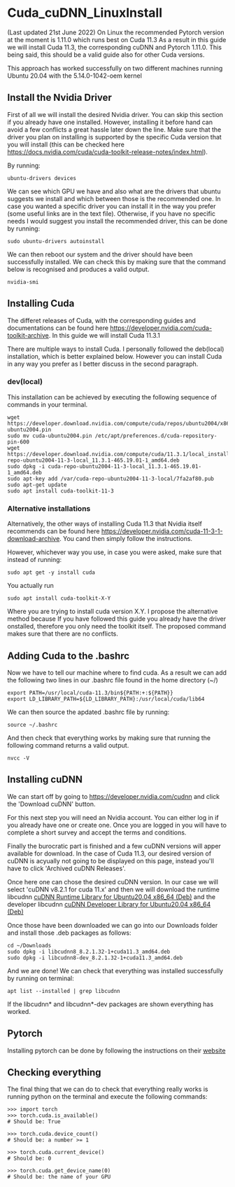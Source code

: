 # Cuda_cuDNN_LinuxInstall
(Last updated 21st June 2022)
On Linux the recommended Pytorch version at the moment is 1.11.0 which runs best on Cuda 11.3
As a result in this guide we will install Cuda 11.3, the corresponding cuDNN and Pytorch 1.11.0. This being said, this should be a valid guide also for other Cuda versions.

This approach has worked successfully on two different machines running Ubuntu 20.04 with the 5.14.0-1042-oem kernel

## Install the Nvidia Driver
First of all we will install the desired Nvidia driver. You can skip this section if you already have one installed. However, installing it before hand can avoid a few conflicts a great hassle later down the line. Make sure that the driver you plan on installing is supported by the specific Cuda version that you will install (this can be checked here https://docs.nvidia.com/cuda/cuda-toolkit-release-notes/index.html).

By running:
```
ubuntu-drivers devices
```
We can see which GPU we have and also what are the drivers that ubuntu suggests we install and which between those is the recommended one.
In case you wanted a specific driver you can install it in the way you prefer (some useful links are in the text file).
Otherwise, if you have no specific needs I would suggest you install the recommended driver, this can be done by running:

```
sudo ubuntu-drivers autoinstall
```
We can then reboot our system and the driver should have been successfully installed. We can check this by making sure that the command below is recognised and produces a valid output.

```
nvidia-smi
```

## Installing Cuda
The differet releases of Cuda, with the corresponding guides and documentations can be found here https://developer.nvidia.com/cuda-toolkit-archive.
In this guide we will install Cuda 11.3.1

There are multiple ways to install Cuda. I personally followed the deb(local) installation, which is better explained below. However you can install Cuda in any way you prefer as I better discuss in the second paragraph.

### dev(local)
This installation can be achieved by executing the following sequence of commands in your terminal.
```
wget https://developer.download.nvidia.com/compute/cuda/repos/ubuntu2004/x86_64/cuda-ubuntu2004.pin
sudo mv cuda-ubuntu2004.pin /etc/apt/preferences.d/cuda-repository-pin-600
wget https://developer.download.nvidia.com/compute/cuda/11.3.1/local_installers/cuda-repo-ubuntu2004-11-3-local_11.3.1-465.19.01-1_amd64.deb
sudo dpkg -i cuda-repo-ubuntu2004-11-3-local_11.3.1-465.19.01-1_amd64.deb
sudo apt-key add /var/cuda-repo-ubuntu2004-11-3-local/7fa2af80.pub
sudo apt-get update
sudo apt install cuda-toolkit-11-3
```

### Alternative installations
Alternatively, the other ways of installing Cuda 11.3 that Nvidia itself recommends can be found here https://developer.nvidia.com/cuda-11-3-1-download-archive. You cand then simply follow the instructions.

However, whichever way you use, in case you were asked, make sure that instead of running:
```
sudo apt get -y install cuda
```
You actually run
```
sudo apt install cuda-toolkit-X-Y
```
Where you are trying to install cuda version X.Y. I propose the alternative method because If you have followed this guide you already have the driver onstalled, therefore you only need the toolkit itself. The proposed command makes sure that there are no conflicts.

## Adding Cuda to the .bashrc
Now we have to tell our machine where to find cuda. As a result we can add the following two lines in our .bashrc file found in the home directory (~/)
```
export PATH=/usr/local/cuda-11.3/bin${PATH:+:${PATH}}
export LD_LIBRARY_PATH=${LD_LIBRARY_PATH}:/usr/local/cuda/lib64
```
We can then source the apdated .bashrc file by running:
```
source ~/.bashrc
```
And then check that everything works by making sure that running the following command returns a valid output.
```
nvcc -V
```

## Installing cuDNN
We can start off by going to https://developer.nvidia.com/cudnn and click the 'Download cuDNN' button.

For this next step you will need an Nvidia account. You can either log in if you already have one or create one.
Once you are logged in you will have to complete a short survey and accept the terms and conditions.

Finally the burocratic part is finished and a few cuDNN versions will apper available for download. In the case of Cuda 11.3, our desired version of cuDNN is acyually not going to be displayed on this page, instead you'll have to click 'Archived cuDNN Releases'.

Once here one can chose the desired cuDNN version. In our case we will select 'cuDNN v8.2.1 for cuda 11.x' and then we will download the runtime libcudnn [cuDNN Runtime Library for Ubuntu20.04 x86_64 (Deb)](https://developer.nvidia.com/compute/machine-learning/cudnn/secure/8.2.1.32/11.3_06072021/Ubuntu20_04-x64/libcudnn8_8.2.1.32-1+cuda11.3_amd64.deb) and the developer libcudnn [cuDNN Developer Library for Ubuntu20.04 x86_64 (Deb)](https://developer.nvidia.com/compute/machine-learning/cudnn/secure/8.2.1.32/11.3_06072021/Ubuntu20_04-x64/libcudnn8_8.2.1.32-1+cuda11.3_amd64.deb)

Once those have been downloaded we can go into our Downloads folder and install those .deb packages as follows:
```
cd ~/Downloads
sudo dpkg -i libcudnn8_8.2.1.32-1+cuda11.3_amd64.deb
sudo dpkg -i libcudnn8-dev_8.2.1.32-1+cuda11.3_amd64.deb
```
And we are done!
We can check that everything was installed successfully by running on terminal:
```
apt list --installed | grep libcudnn
```
If the libcudnn* and libcudnn*-dev packages are shown everything has worked.

## Pytorch
Installing pytorch can be done by following the instructions on their [website](https://pytorch.org/)

## Checking everything
The final thing that we can do to check that everything really works is running python on the terminal and execute the following commands:
```
>>> import torch
>>> torch.cuda.is_available()
# Should be: True

>>> torch.cuda.device_count()
# Should be: a number >= 1

>>> torch.cuda.current_device()
# Should be: 0

>>> torch.cuda.get_device_name(0)
# Should be: the name of your GPU
```
